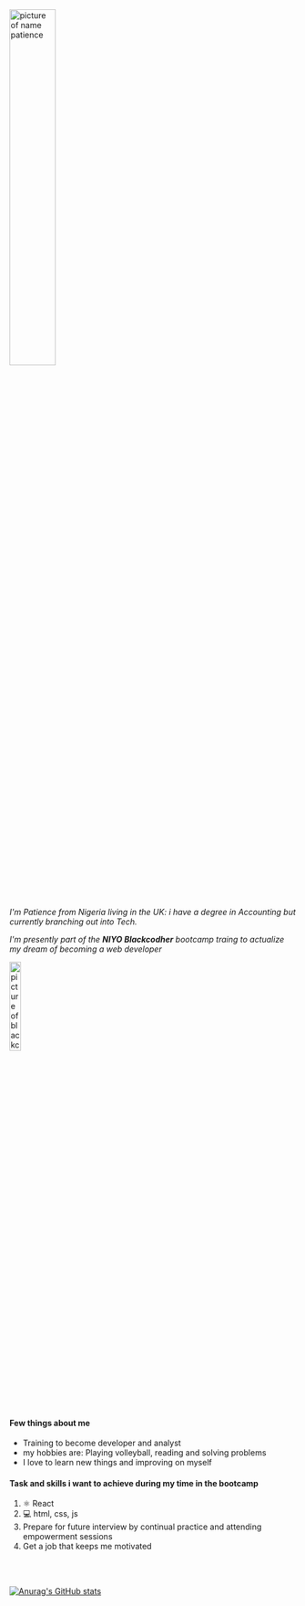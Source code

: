 <img src="https://www.bufordcoc.com/wp-content/uploads/2019/11/shutterstock_1421304710-1320x734.jpg" width="40%" display:="block" margin="auto" alt="picture of name patience">

<p><em> <bold>I'm Patience </bold> from Nigeria living in the UK: i have a degree in Accounting but currently branching out into Tech.</em></p>
<p><em>I'm presently part of the  <strong>NIYO Blackcodher</strong> bootcamp traing to actualize my dream of becoming a web developer</em></p>
<img src="https://niyonetwork.com/wp-content/uploads/2021/03/Black-codher2-300x211.png" width="20%" alt ="picture of blackcodher bootcamp">

#### Few things about me

<ul>
    <li> Training to become  developer and analyst</li>
    <li> my hobbies are: Playing volleyball, reading and solving problems </li>
    <li> I love to learn new things and improving on myself </li>
</ul>

#### Task and skills i want to achieve during my time in the bootcamp
<ol>
<li>  ⚛ React</li>
<li> 💻 html, css, js</li>
<li> Prepare for future interview by continual   practice and attending empowerment sessions</li>
<li>Get a job that keeps me motivated</li>
</ol>


<br><br>


[![Anurag's GitHub stats](https://github-readme-stats.vercel.app/api?username=pashe007)](https://github.com/anuraghazra/github-readme-stats)


